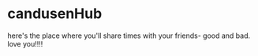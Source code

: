 # candusenHub
here's the place where you'll share times with your friends- good and bad.
love you!!!!
